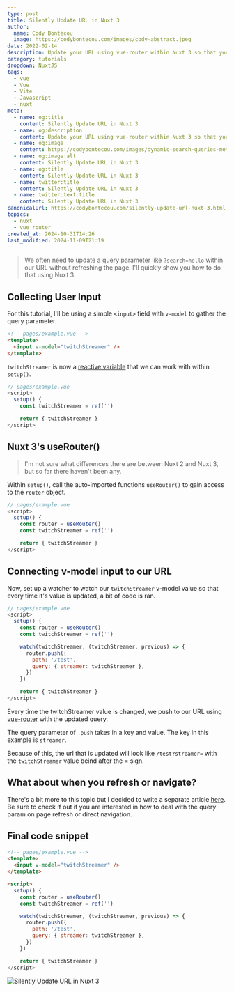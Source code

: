 ```yaml
---
type: post
title: Silently Update URL in Nuxt 3
author:
  name: Cody Bontecou
  image: https://codybontecou.com/images/cody-abstract.jpeg
date: 2022-02-14
description: Update your URL using vue-router within Nuxt 3 so that your page does not refresh on variable change.
category: tutorials
dropdown: NuxtJS
tags:
  - vue
  - Vue
  - Vite
  - Javascript
  - nuxt
meta:
  - name: og:title
    content: Silently Update URL in Nuxt 3
  - name: og:description
    content: Update your URL using vue-router within Nuxt 3 so that your page does not refresh on variable change.
  - name: og:image
    content: https://codybontecou.com/images/dynamic-search-queries-meta.png
  - name: og:image:alt
    content: Silently Update URL in Nuxt 3
  - name: og:title
    content: Silently Update URL in Nuxt 3
  - name: twitter:title
    content: Silently Update URL in Nuxt 3
  - name: twitter:text:title
    content: Silently Update URL in Nuxt 3
canonicalUrl: https://codybontecou.com/silently-update-url-nuxt-3.html
topics:
  - nuxt
  - vue router
created_at: 2024-10-31T14:26
last_modified: 2024-11-09T21:19
---
```


> We often need to update a query parameter like `?search=hello` within our URL without refreshing the page. I'll quickly show you how to do that using Nuxt 3.

## Collecting User Input

For this tutorial, I'll be using a simple `<input>` field with `v-model` to gather the query parameter.

```html
<!-- pages/example.vue -->
<template>
  <input v-model="twitchStreamer" />
</template>
```

`twitchStreamer` is now a [reactive variable](https://vuejs.org/guide/extras/reactivity-in-depth.html) that we can work with within `setup()`.

```js
// pages/example.vue
<script>
  setup() {
    const twitchStreamer = ref('')

    return { twitchStreamer }
</script>
```

## Nuxt 3's useRouter()

> I'm not sure what differences there are between Nuxt 2 and Nuxt 3, but so far there haven't been any.

Within `setup()`, call the auto-imported functions `useRouter()` to gain access to the `router` object.

```js
// pages/example.vue
<script>
  setup() {
    const router = useRouter()
    const twitchStreamer = ref('')

    return { twitchStreamer }
</script>
```

## Connecting v-model input to our URL

Now, set up a watcher to watch our `twitchStreamer` v-model value so that every time it's value is updated, a bit of code is ran.

```js
// pages/example.vue
<script>
  setup() {
    const router = useRouter()
    const twitchStreamer = ref('')

    watch(twitchStreamer, (twitchStreamer, previous) => {
      router.push({
        path: '/test',
        query: { streamer: twitchStreamer },
      })
    })

    return { twitchStreamer }
</script>
```

Every time the twitchStreamer value is changed, we push to our URL using [vue-router](https://router.vuejs.org/guide/essentials/navigation.html) with the updated query.

The query parameter of `.push` takes in a key and value. The key in this example is `streamer`.

Because of this, the url that is updated will look like `/test?streamer=` with the `twitchStreamer` value beind after the = sign.

## What about when you refresh or navigate?

There's a bit more to this topic but I decided to write a separate article [here](https://codybontecou.com/using-url-query-params-in-nuxt-3.html). Be sure to check if out if you are interested in how to deal with the query param on page refresh or direct navigation.

## Final code snippet

```html
<!-- pages/example.vue -->
<template>
  <input v-model="twitchStreamer" />
</template>

<script>
  setup() {
    const router = useRouter()
    const twitchStreamer = ref('')

    watch(twitchStreamer, (twitchStreamer, previous) => {
      router.push({
        path: '/test',
        query: { streamer: twitchStreamer },
      })
    })

    return { twitchStreamer }
</script>
```

![Silently Update URL in Nuxt 3](https://codybontecou.com/images/update-url.gif)
